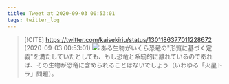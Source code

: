 ```yaml
---
title: Tweet at 2020-09-03 00:53:01
tags: twitter_log
---
```


> [!CITE] https://twitter.com/kaisekiriu/status/1301186377011228672 (2020-09-03 00:53:01)
> ![](https://twitter.com/kaisekiriu/status/1301186377011228672)
> ある生物がいくら恐竜の"形質に基づく定義"を満たしていたとしても、もし恐竜と系統的に離れているのであれば、その生物が恐竜に含められることはないでしょう（いわゆる「火星トラ」問題）。
